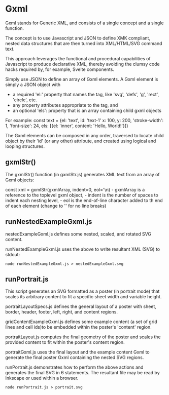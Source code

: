 # Gxml

Gxml stands for Generic XML, and consists of a single concept and a single function.

The concept is to use Javascript and JSON to define XMK compliant, nested data
structures that are then turned into XML/HTML/SVG command text.

This approach leverages the functional and procedural capabilities of Javascript
to produce declarative XML, thereby avoiding the clumsy code hacks required by,
for example, Svelte components.

Simply use JSON to define an array of Gxml elements.  A Gxml element is simply a JSON
object with
- a required 'el:' property that names the tag, like 'svg', 'defs', 'g', 'rect', 'circle', etc.
- any property attributes appropriate to  the tag, and
- an optional 'els': property that is an array containing child gxml objects

For example:
const text = {el: 'text', id: 'text-1' x: 100, y: 200, 'stroke-width': 1, 'font-size': 24,
    els: [{el: 'inner', content: 'Hello, World!'}]}

The Gxml elements can be composed in any order, traversed to locate child object by their
'id' (or any other) attribute, and created using logical and looping structures.

## gxmlStr()

The gxmlStr() function (in gxmlStr.js) generates XML text from an array of Gxml objects:

const xml = gxmlStr(gxmlArray, indent=0, eol='\n)
    - gxmlArray is a reference to the toplevel gxml object,
    - indent is the number of spaces to indent each nesting level,
    - eol is the end-of-line character added to th end of each element
        (change to '' for no line breaks)

## runNestedExampleGxml.js

nestedExampleGxml.js defines some nested, scaled, and rotated SVG content.

runNestedExampleGxml.js uses the above to write resultant XML (SVG) to stdout:

```
node runNestedExampleGxml.js > nestedExampleGxml.svg
```

## runPortrait.js

This script generates an SVG formatted as a poster (in portrait mode) that scales
its arbitrary content to fit a specific sheet width and variable height.

portraitLayoutSpecs.js defines the general layout of a poster with sheet, border,
header, footer, left, right, and content regions.

gridContentExampleGxml.js defines some example content (a set of grid lines and cell ids)to be embedded within the poster's 'content' region.

portraitLayout.js computes the final geometry of the poster and scales the
provided content to fit within the poster's content region.

portraitGxml.js uses the final layout and the example content Gxml to generate the final
poster Gxml containing the nested SVG regions.

runPortrait.js demonstrates how to perform the above actions and generates the
final SVG in 6 statements.  The resultant file may be read by Inkscape or used
within a browser.

```
node runPortrait.js > portrait.svg
```
